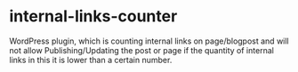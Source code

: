 # internal-links-counter
WordPress plugin, which is counting internal links on page/blogpost and will not allow Publishing/Updating the post or page if the quantity of internal links in this it is lower than a certain number.
